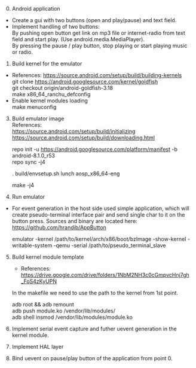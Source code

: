0. Android application
  - Create a gui with two buttons (open and play/pause) and text field.
  - Implement handling of two buttons:  
    By pushing open button get link on mp3 file or internet-radio from text field and start play. (Use android.media.MediaPlayer).  
    By pressing the pause / play button, stop playing or start playing music or radio.

1. Build kernel for the emulator
  - References: https://source.android.com/setup/build/building-kernels  
     git clone https://android.googlesource.com/kernel/goldfish  
     git checkout origin/android-goldfish-3.18  
     make x86_64_ranchu_defconfig
  - Enable kernel modules loading  
     make menuconfig
3. Build emulator image  
    References:  
    https://source.android.com/setup/build/initializing  
    https://source.android.com/setup/build/downloading.html  
  
    repo init -u https://android.googlesource.com/platform/manifest -b android-8.1.0_r53  
    repo sync -j4    

    . build/envsetup.sh
    lunch aosp_x86_64-eng

    make -j4

4. Run emulator  
  - For event generation in the host side used simple application,
    which will create pseudo-terminal interface pair and send single char to it
    on the button press. Sources and binary are located here:
    https://github.com/hrandib/AppButton

    emulator -kernel /path/to/kernel/arch/x86/boot/bzImage
    -show-kernel -writable-system -qemu -serial /path/to/pseudo_terminal_slave

5. Build kernel module template
    - References:
    https://drive.google.com/drive/folders/1NbM2NH3c0cGmpvcHnj7gh_FoS4zKyUPN

    In the makefile we need to use the path to the kernel from 1st point.

    adb root && adb remount  
    adb push module.ko /vendor/lib/modules/  
    adb shell insmod /vendor/lib/modules/module.ko  

6. Implement serial event capture and futher uevent generation in the kernel module.

7. Implement HAL layer
   
8. Bind uevent on pause/play button of the application from point 0.
